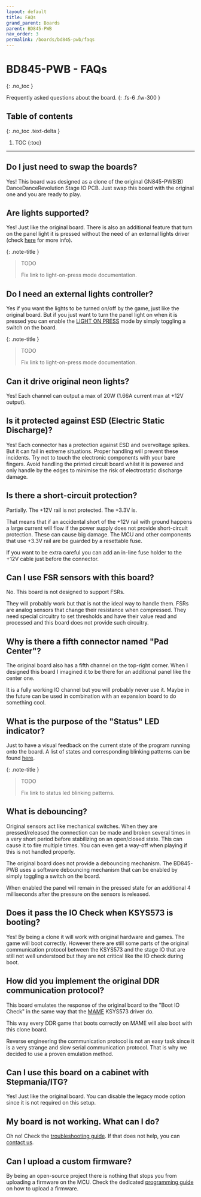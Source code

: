 ```yaml
---
layout: default
title: FAQs
grand_parent: Boards
parent: BD845-PWB
nav_order: 3
permalink: /boards/bd845-pwb/faqs
---
```


# BD845-PWB - FAQs
{: .no_toc }

Frequently asked questions about the board.
{: .fs-6 .fw-300 }

## Table of contents
{: .no_toc .text-delta }

1. TOC
{:toc}

---

## Do I just need to swap the boards?

Yes! This board was designed as a clone of the original GN845-PWB(B) DanceDanceRevolution Stage IO PCB. Just swap this board with the original one and you are ready to play.

## Are lights supported?

Yes! Just like the original board. There is also an additional feature that turn on the panel light it is pressed without the need of an external lights driver (check [here]() for more info).

{: .note-title }
> TODO
>
> Fix link to light-on-press mode documentation.

## Do I need an external lights controller?

Yes if you want the lights to be turned on/off by the game, just like the original board. But if you just want to turn the panel light on when it is pressed you can enable the [LIGHT ON PRESS]() mode by simply toggling a switch on the board.

{: .note-title }
> TODO
>
> Fix link to light-on-press mode documentation.

## Can it drive original neon lights?

Yes! Each channel can output a max of 20W (1.66A current max at +12V output).

## Is it protected against ESD (Electric Static Discharge)?

Yes! Each connector has a protection against ESD and overvoltage spikes. But it can fail in extreme situations. Proper handling will prevent these incidents. Try not to touch the electronic components with your bare fingers. Avoid handling the printed circuit board whilst it is powered and only handle by the edges to minimise the risk of electrostatic discharge damage.

## Is there a short-circuit protection?

Partially. The +12V rail is not protected. The +3.3V is. 

That means that if an accidental short of the +12V rail with ground happens a large current will flow if the power supply does not provide short-circuit protection. These can cause big damage. The MCU and other components that use +3.3V rail are be guarded by a resettable fuse. 

If you want to be extra careful you can add an in-line fuse holder to the +12V cable just before the connector.

## Can I use FSR sensors with this board?

No. This board is not designed to support FSRs. 

They will probably work but that is not the ideal way to handle them. FSRs are analog sensors that change their resistance when compressed. They need special circuitry to set thresholds and have their value read and processed and this board does not provide such circuitry.

## Why is there a fifth connector named "Pad Center"?

The original board also has a fifth channel on the top-right corner. When I designed this board I imagined it to be there for an additional panel like the center one. 

It is a fully working IO channel but you will probably never use it. Maybe in the future can be used in combination with an expansion board to do something cool.

## What is the purpose of the "Status" LED indicator?

Just to have a visual feedback on the current state of the program running onto the board. A list of states and corresponding blinking patterns can be found [here]().

{: .note-title }
> TODO
>
> Fix link to status led blinking patterns.

## What is debouncing?

Original sensors act like mechanical switches. When they are pressed/released the connection can be made and broken several times in a very short period before stabilizing on an open/closed state. This can cause it to fire multiple times. You can even get a way-off when playing if this is not handled properly.

The original board does not provide a debouncing mechanism. The BD845-PWB uses a software debouncing mechanism that can be enabled by simply toggling a switch on the board.

When enabled the panel will remain in the pressed state for an additional 4 milliseconds after the pressure on the sensors is released.

## Does it pass the IO Check when KSYS573 is booting?

Yes! By being a clone it will work with original hardware and games. The game will boot correctly.
However there are still some parts of the original communication protocol between the KSYS573 and the
stage IO that are still not well understood but they are not critical like the IO check during boot.

## How did you implement the original DDR communication protocol?

This board emulates the response of the original board to the "Boot IO Check" in the same way that the [MAME] KSYS573 driver do.

This way every DDR game that boots correctly on MAME will also boot with this clone board. 

Reverse engineering the communication protocol is not an easy task since it is a very strange and slow serial communication protocol. That is why we decided to use a proven emulation method.

## Can I use this board on a cabinet with Stepmania/ITG?

Yes! Just like the original board. You can disable the legacy mode option since it is not required on this setup.

## My board is not working. What can I do?

Oh no! Check the [troubleshooting guide]. If that does not help, you can [contact us].

## Can I upload a custom firmware?

By being an open-source project there is nothing that stops you from uploading a firmware on the MCU.
Check the dedicated [programming guide] on how to upload a firmware.

[programming guide]: /boards/bd845-pwb/programming
[troubleshooting guide]: /boards/bd845-pwb/troubleshooting
[contact us]: /contacts
[MAME]: https://www.mamedev.org/